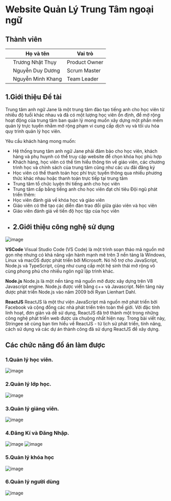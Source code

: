 
# Website Quản Lý Trung Tâm ngoại ngữ
## Thành viên
| | Họ và tên | Vai trò |
| ------------- | ------------- | ------------- |
| | Trương Nhật Thụy  | Product Owner  |
| | Nguyễn Duy Dương | Scrum Master |
| | Nguyễn Minh Khang | Team Leader  |
## 1.Giới thiệu Đề tài
Trung tâm anh ngữ Jane là một trung tâm đào tạo tiếng anh cho học viên từ nhiều độ tuổi khác nhau và đã có một lượng học viên ổn định, để mở rộng hoạt động của trung tâm ban quản lý mong muốn xây dựng một phần mềm quản lý trực tuyến nhằm mở rộng phạm vi cung cấp dịch vụ và tối ưu hóa quy trình quản lý học viên. 

Yêu cầu khách hàng mong muốn:
- Hệ thống trung tâm anh ngữ Jane phải đảm bảo cho học viên, khách hàng và phụ huynh có thể truy cập website để chọn khóa học phù hợp 
- Khách hàng, học viên có thể tìm hiểu thông tin về giáo viên, các chương trình học và chính sách của trung tâm cũng như các ưu đãi đăng ký
- Học viên có thể thanh toán học phí trực tuyến thông qua nhiều phương thức khác nhau hoặc thanh toán trực tiếp tại trung tâm
- Trung tâm tổ chức luyện thi tiếng anh cho học viên
- Trung tâm cấp bằng tiếng anh cho học viên đạt chỉ tiêu
Đội ngũ phát triển thêm:
- Học viên đánh giá về khóa học và giáo viên
- Giáo viên có thể tạo các diễn đàn trao đổi giữa giáo viên và học viên
- Giáo viên đánh giá về tiến độ học tập của học viên
- ## 2.Giới thiệu công nghệ sử dụng
![image](https://github.com/user-attachments/assets/a3ae765c-7155-40ee-aea3-2efe29997e9a)

**VSCode** Visual Studio Code (VS Code) là một trình soạn thảo mã nguồn mở gọn nhẹ nhưng có khả năng vận hành mạnh mẽ trên 3 nền tảng là Windows, Linux và macOS được phát triển bởi Microsoft. Nó hỗ trợ cho JavaScript, Node.js và TypeScript, cũng như cung cấp một hệ sinh thái mở rộng vô cùng phong phú cho nhiều ngôn ngữ lập trình khác. 

**Node.js** Node.js là một nền tảng mã nguồn mở được xây dựng trên V8 Javascript engine. Node.js được viết bằng c++ và Javascript. Nền tảng này được phát triển Node.js vào năm 2009 bởi Ryan Lienhart Dahl.

**ReactJS** ReactJS là một thư viện JavaScript mã nguồn mở phát triển bởi Facebook và cộng đồng các nhà phát triển trên toàn thế giới. Với đặc tính linh hoạt, đơn giản và dễ sử dụng, ReactJS đã trở thành một trong những công nghệ phát triển web được ưa chuộng nhất hiện nay. Trong bài viết này, Stringee sẽ cùng bạn tìm hiểu về ReactJS - từ lịch sử phát triển, tính năng, cách sử dụng và các dự án thành công đã sử dụng ReactJS để xây dựng.

## Các chức năng đồ án làm được
### 1.Quản lý học viên.
![image](https://github.com/user-attachments/assets/c004795b-784c-4a8e-ae10-9d6a49fbd753)

### 2.Quản lý lớp học.
![image](https://github.com/user-attachments/assets/6e89351d-cf8c-48f3-aea2-7ff72d919a43)

### 3.Quản lý giảng viên.
![image](https://github.com/user-attachments/assets/b936ed40-c3ad-41bd-b4ec-36c1775209d1)

### 4.Đăng Kí và Đăng Nhập.
![image](https://github.com/user-attachments/assets/37f06b7c-8e54-4a04-9abc-05de12a454a8)
![image](https://github.com/user-attachments/assets/9a0c185a-2295-446b-8be3-4bd6020b5c2d)

### 5.Quản lý khóa học
![image](https://github.com/user-attachments/assets/a89f39f2-a64e-4d5c-af4a-189a26f851d6)

### 6.Quản lý người dùng
![image](https://github.com/user-attachments/assets/1dd59a0a-1337-44d4-848d-3b998d0bfa82)

